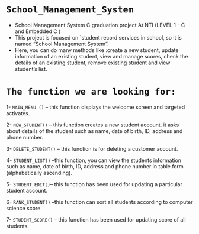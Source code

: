 # `School_Management_System`
*  School Management System C graduation project At NTI (LEVEL 1 - C and Embedded C )
* This project is focused on `student record services in school, so it is named “School Management System”.
* Here, you can do many methods like :create a new student, update information of an existing student, view and manage scores, check the details of an existing student, remove existing student and view student’s list.

# `The function we are looking for:`
1- `MAIN_MENU ()` – this function displays the 
welcome screen and targeted activates.

2- `NEW_STUDENT()` – this function creates a 
new student account. it asks about details of the 
student such as name, date of birth, ID, address 
and phone number.

3- `DELETE_STUDENT()` – this function is for 
deleting a customer account.

4- `STUDENT_LIST()` –this function, you can view 
the students information such as name, date of 
birth, ID, address and phone number in table 
form (alphabetically ascending).

5- `STUDENT_EDIT()`– this function has been used 
for updating a particular student account.

6- `RANK_STUDENT()` –this function can sort all 
students according to computer science score.

7- `STUDENT_SCORE()` – this function has been 
used for updating score of all students.
